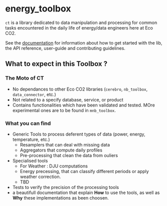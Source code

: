 # energy_toolbox

`ct` is a library dedicated to data manipulation and processing for common tasks
encountered in the daily life of energy/data engineers here at Eco CO2.

See the [documentation](http://recherche.gitlab-pages.ecoco2.com/energy_toolbox/html/)
for information about how to get started with the lib, the API reference, user-guide
and contributing guidelines.

## What to expect in this Toolbox ?

### The Moto of CT

- No dependances to other Eco CO2 libraries (`cerebro`, `nb_toolbox`, `data_connector`, etc.)
- Not related to a specify database, service, or product
- Contains functionalities which have been validated and tested. MOre experimental
  ones are to be found in `mnb_toolbox`.

### What you can find

- Generic Tools to process deferent types of data (power, energy, temperature, etc.)
    - Resamplers that can deal with missing data
    - Aggregators that compute daily profiles
    - Pre-processing that clean the data from ouliers
- Specialised tools
    - For Weather : DJU computations
    - Energy precessing, that can classify different periods or apply weather correction.
    - TBD
- Tests to verify the precision of the processing tools
- a beautifull documentation that explain **How** to use the tools, as well as
  **Why** these implementations as been choosen.
